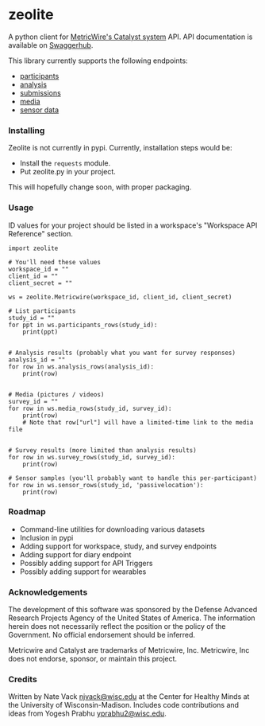 # zeolite

A python client for [MetricWire's Catalyst system](https://metricwire.com) API. API documentation is available on [Swaggerhub](https://app.swaggerhub.com/apis-docs/MetricWire/ConsumerAPI/3.0.0#/).

This library currently supports the following endpoints:

* [participants](https://app.swaggerhub.com/apis-docs/MetricWire/ConsumerAPI/3.0.0#/Participants/GetAllParticipants)
* [analysis](https://app.swaggerhub.com/apis-docs/MetricWire/ConsumerAPI/3.0.0#/Analysis/GetSubmissionsFromAnalysisPaginatedPII)
* [submissions](https://app.swaggerhub.com/apis-docs/MetricWire/ConsumerAPI/3.0.0#/Submissions/GetSubmissionsFromSurvey)
* [media](https://app.swaggerhub.com/apis-docs/MetricWire/ConsumerAPI/3.0.0#/Submissions/GetMediaSubmissionsFromSurveyPaginated)
* [sensor data](https://app.swaggerhub.com/apis-docs/MetricWire/ConsumerAPI/3.0.0#/Sensors/GetSensorSubmissionsFromStudyEnterprise)


### Installing

Zeolite is not currently in pypi. Currently, installation steps would be:

* Install the `requests` module.
* Put zeolite.py in your project.

This will hopefully change soon, with proper packaging.

### Usage

ID values for your project should be listed in a workspace's "Workspace API Reference" section.

```
import zeolite

# You'll need these values
workspace_id = ""
client_id = ""
client_secret = ""

ws = zeolite.Metricwire(workspace_id, client_id, client_secret)

# List participants
study_id = ""
for ppt in ws.participants_rows(study_id):
	print(ppt)


# Analysis results (probably what you want for survey responses)
analysis_id = ""
for row in ws.analysis_rows(analysis_id):
	print(row)


# Media (pictures / videos)
survey_id = ""
for row in ws.media_rows(study_id, survey_id):
	print(row)
	# Note that row["url"] will have a limited-time link to the media file


# Survey results (more limited than analysis results)
for row in ws.survey_rows(study_id, survey_id):
	print(row)

# Sensor samples (you'll probably want to handle this per-participant)
for row in ws.sensor_rows(study_id, 'passivelocation'):
	print(row)
```

### Roadmap

* Command-line utilities for downloading various datasets
* Inclusion in pypi
* Adding support for workspace, study, and survey endpoints
* Adding support for diary endpoint
* Possibly adding support for API Triggers
* Possibly adding support for wearables

### Acknowledgements

The development of this software was sponsored by the Defense Advanced Research Projects Agency of the United States of America. The information herein does not necessarily reflect the position or the policy of the Government. No official endorsement should be inferred.

Metricwire and Catalyst are trademarks of Metricwire, Inc. Metricwire, Inc does not endorse, sponsor, or maintain this project.

### Credits

Written by Nate Vack <njvack@wisc.edu> at the Center for Healthy Minds at the University of Wisconsin-Madison. Includes code contributions and ideas from Yogesh Prabhu <yprabhu2@wisc.edu>.